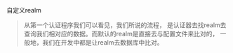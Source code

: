 自定义realm

> 从第一个认证程序我们可以看见，我们所说的流程，
> 是认证器去找realm去查询我们相对应的数据。而默认的realm是直接去与配置文件来比对的，
> 一般地，我们在开发中都是让realm去数据库中比对。